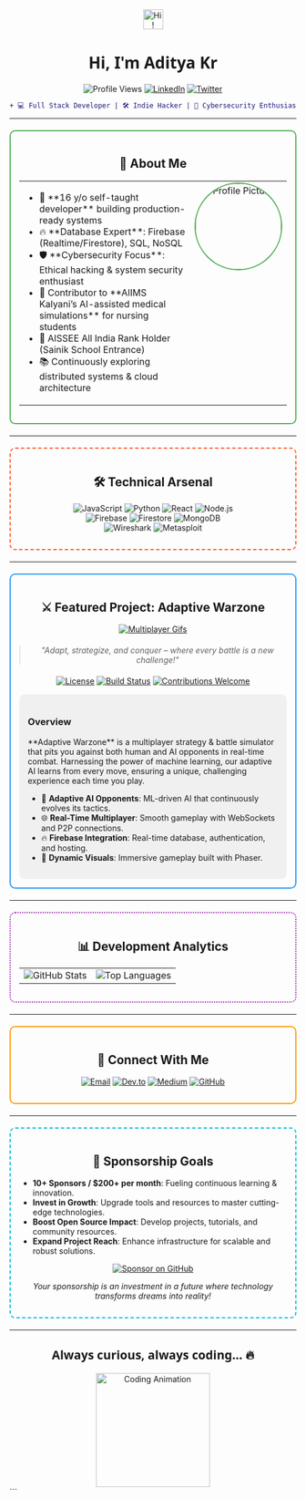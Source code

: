 <div align="center">
  <img src="https://media.giphy.com/media/hvRJCLFzcasrR4ia7z/giphy.gif" width="35" alt="Hi!">
  <h1 style="font-family: 'Segoe UI', Tahoma, Geneva, Verdana, sans-serif;">Hi, I'm Aditya Kr</h1>
  <p>
    <img src="https://komarev.com/ghpvc/?username=AdityaKr&color=blueviolet&label=Profile+Views" alt="Profile Views">
    <a href="https://www.linkedin.com/in/aditya-gupta-42a275359?utm_source=share&utm_campaign=share_via&utm_content=profile&utm_medium=android_app"><img src="https://img.shields.io/badge/LinkedIn-Connect-%230A66C2?logo=linkedin" alt="LinkedIn"></a>
    <a href="https://x.com/AdiK0251?t=4ZmVsg0BbW5T9vquyxkR5w&s=09"><img src="https://img.shields.io/badge/Twitter-Follow-%231DA1F2?logo=twitter" alt="Twitter"></a>
  </p>
</div>

```diff
+ 💻 Full Stack Developer | 🛠️ Indie Hacker | 🔐 Cybersecurity Enthusiast
```

---

<div style="border: 2px solid #4CAF50; border-radius: 10px; padding: 15px; margin: 20px 0;">
  <h2 align="center">🚀 About Me</h2>
  <table>
    <tr>
      <td width="70%" valign="top">
        <ul>
          <li>🎂 **16 y/o self-taught developer** building production-ready systems</li>
          <li>🔥 **Database Expert**: Firebase (Realtime/Firestore), SQL, NoSQL</li>
          <li>🛡️ **Cybersecurity Focus**: Ethical hacking & system security enthusiast</li>
          <li>🏥 Contributor to **AIIMS Kalyani’s AI-assisted medical simulations** for nursing students</li>
          <li>🏅 AISSEE All India Rank Holder (Sainik School Entrance)</li>
          <li>📚 Continuously exploring distributed systems & cloud architecture</li>
        </ul>
      </td>
      <td width="30%" valign="top" align="center">
        <img src="https://avatars.githubusercontent.com/u/166922118?v=4" width="150" alt="Profile Picture" style="border-radius: 50%; border: 2px solid #4CAF50;">
      </td>
    </tr>
  </table>
</div>

---

<div style="border: 2px dashed #FF5722; border-radius: 10px; padding: 15px; margin: 20px 0;">
  <h2 align="center">🛠 Technical Arsenal</h2>
  <p align="center">
    <img src="https://img.shields.io/badge/-JavaScript-F7DF1E?logo=javascript&logoColor=black" alt="JavaScript">
    <img src="https://img.shields.io/badge/-Python-3776AB?logo=python&logoColor=white" alt="Python">
    <img src="https://img.shields.io/badge/-React-61DAFB?logo=react&logoColor=black" alt="React">
    <img src="https://img.shields.io/badge/-Node.js-339933?logo=node.js&logoColor=white" alt="Node.js"><br>
    <img src="https://img.shields.io/badge/-Firebase-FFCA28?logo=firebase&logoColor=black" alt="Firebase">
    <img src="https://img.shields.io/badge/-Firestore-FFCA28?logo=firebase&logoColor=black" alt="Firestore">
    <img src="https://img.shields.io/badge/-MongoDB-47A248?logo=mongodb&logoColor=white" alt="MongoDB"><br>
    <img src="https://img.shields.io/badge/-Wireshark-1679A7?logo=wireshark&logoColor=white" alt="Wireshark">
    <img src="https://img.shields.io/badge/-Metasploit-F72424?logo=metasploit&logoColor=white" alt="Metasploit">
  </p>
</div>

---

<div style="border: 2px solid #2196F3; border-radius: 10px; padding: 15px; margin: 20px 0;">
  <h2 align="center">⚔️ Featured Project: Adaptive Warzone</h2>
  <div align="center">
    <a href="https://www.indiedb.com/games/aground/images/multiplayer-gifs2" title="Multiplayer Gifs - IndieDB" target="_blank"><img src="https://media.indiedb.com/cache/images/games/1/65/64058/thumb_300x150/april1.gif" alt="Multiplayer Gifs" /></a>
  </div>
  <blockquote style="font-style: italic; text-align: center; margin: 20px 0;">
    "Adapt, strategize, and conquer – where every battle is a new challenge!"
  </blockquote>
  <p align="center">
    <a href="LICENSE"><img src="https://img.shields.io/badge/license-MIT-blue.svg" alt="License"></a>
    <a href="#"><img src="https://img.shields.io/badge/build-passing-brightgreen.svg" alt="Build Status"></a>
    <a href="CONTRIBUTING.md"><img src="https://img.shields.io/badge/contributions-welcome-orange.svg" alt="Contributions Welcome"></a>
  </p>
  <div style="background-color: #f0f0f0; border-radius: 10px; padding: 15px; margin-top: 15px;">
    <h3>Overview</h3>
    <p>
      **Adaptive Warzone** is a multiplayer strategy & battle simulator that pits you against both human and AI opponents in real-time combat. Harnessing the power of machine learning, our adaptive AI learns from every move, ensuring a unique, challenging experience each time you play.
    </p>
    <ul>
      <li>🤖 <strong>Adaptive AI Opponents</strong>: ML-driven AI that continuously evolves its tactics.</li>
      <li>🌐 <strong>Real-Time Multiplayer</strong>: Smooth gameplay with WebSockets and P2P connections.</li>
      <li>🔥 <strong>Firebase Integration</strong>: Real-time database, authentication, and hosting.</li>
      <li>🎨 <strong>Dynamic Visuals</strong>: Immersive gameplay built with Phaser.</li>
    </ul>
  </div>
</div>

---

<div style="border: 2px dotted #9C27B0; border-radius: 10px; padding: 15px; margin: 20px 0;">
  <h2 align="center">📊 Development Analytics</h2>
  <table align="center">
    <tr>
      <td align="center">
        <img src="https://github-readme-stats.vercel.app/api?username=AdityaKr&show_icons=true&theme=radical&count_private=true" alt="GitHub Stats">
      </td>
      <td align="center">
        <img src="https://github-readme-stats.vercel.app/api/top-langs/?username=AdityaKr&layout=compact&theme=vision-friendly-dark" alt="Top Languages">
      </td>
    </tr>
  </table>
</div>

---

<div style="border: 2px solid #FF9800; border-radius: 10px; padding: 15px; margin: 20px 0;">
  <h2 align="center">🤝 Connect With Me</h2>
  <p align="center">
    <a href="mailto:your.email@domain.com"><img src="https://img.shields.io/badge/-Email-D14836?logo=gmail&logoColor=white" alt="Email"></a>
    <a href="https://dev.to/yourprofile"><img src="https://img.shields.io/badge/-Dev.to-0A0A0A?logo=dev.to&logoColor=white" alt="Dev.to"></a>
    <a href="https://medium.com/@yourprofile"><img src="https://img.shields.io/badge/-Medium-12100E?logo=medium&logoColor=white" alt="Medium"></a>
    <a href="https://github.com/AdityaKr"><img src="https://img.shields.io/badge/-GitHub-181717?logo=github&logoColor=white" alt="GitHub"></a>
  </p>
</div>

---

<div style="border: 2px dashed #00BCD4; border-radius: 10px; padding: 15px; margin: 20px 0;">
  <h2 align="center">🎯 Sponsorship Goals</h2>
  <ul>
    <li><strong>10+ Sponsors / $200+ per month</strong>: Fueling continuous learning & innovation.</li>
    <li><strong>Invest in Growth</strong>: Upgrade tools and resources to master cutting-edge technologies.</li>
    <li><strong>Boost Open Source Impact</strong>: Develop projects, tutorials, and community resources.</li>
    <li><strong>Expand Project Reach</strong>: Enhance infrastructure for scalable and robust solutions.</li>
  </ul>
  <p align="center">
    <a href="https://github.com/sponsors/adityagupta0251">
      <img src="https://img.shields.io/badge/Sponsor-❤️-brightgreen" alt="Sponsor on GitHub">
    </a>
  </p>
  <p align="center" style="font-style: italic;">Your sponsorship is an investment in a future where technology transforms dreams into reality!</p>
</div>

---

<div align="center">
  <h2 style="font-family: 'Segoe UI', Tahoma, Geneva, Verdana, sans-serif;">Always curious, always coding... 🔥</h2>
  <img src="https://media.giphy.com/media/jRf5fsn8G6YaogAWxn/giphy.gif" width="200" alt="Coding Animation">
</div>
```
